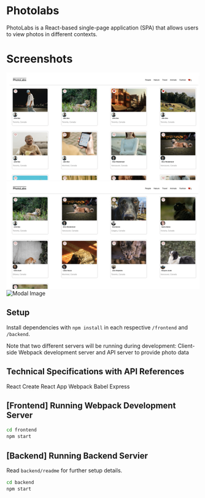 # Photolabs

PhotoLabs is a React-based single-page application (SPA) that allows users to view photos in different contexts.

# Screenshots

![Home Image](./docs/home-page.png)
![FilterImage](./docs/filter.png)
![Modal Image](./docs/modal.png)

## Setup

Install dependencies with `npm install` in each respective `/frontend` and `/backend`.

Note that two different servers will be running during development:
Client-side Webpack development server and
API server to provide photo data

## Technical Specifications with API References

React
Create React App
Webpack
Babel
Express

## [Frontend] Running Webpack Development Server

```sh
cd frontend
npm start
```

## [Backend] Running Backend Servier

Read `backend/readme` for further setup details.

```sh
cd backend
npm start
```
